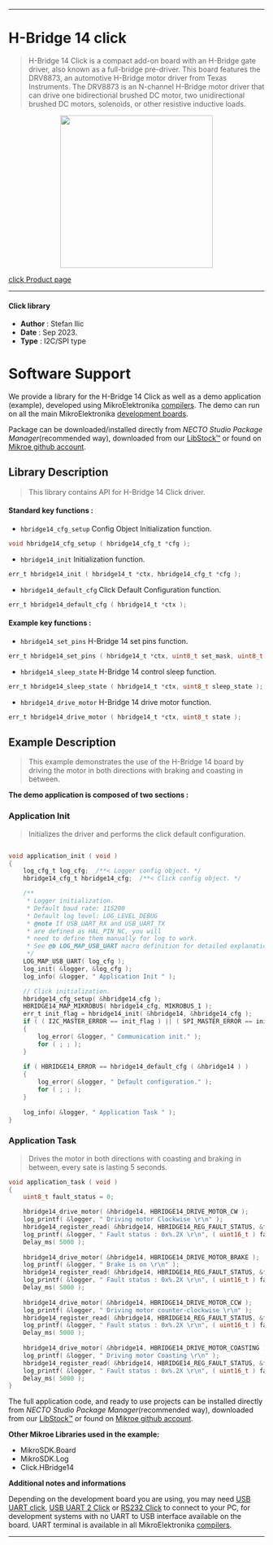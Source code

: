
---
# H-Bridge 14 click

> H-Bridge 14 Click is a compact add-on board with an H-Bridge gate driver, also known as a full-bridge pre-driver. This board features the DRV8873, an automotive H-Bridge motor driver from Texas Instruments. The DRV8873 is an N-channel H-Bridge motor driver that can drive one bidirectional brushed DC motor, two unidirectional brushed DC motors, solenoids, or other resistive inductive loads.

<p align="center">
  <img src="https://download.mikroe.com/images/click_for_ide/hbridge14_click.png" height=300px>
</p>

[click Product page](https://www.mikroe.com/h-bridge-14-click)

---


#### Click library

- **Author**        : Stefan Ilic
- **Date**          : Sep 2023.
- **Type**          : I2C/SPI type


# Software Support

We provide a library for the H-Bridge 14 Click
as well as a demo application (example), developed using MikroElektronika
[compilers](https://www.mikroe.com/necto-studio).
The demo can run on all the main MikroElektronika [development boards](https://www.mikroe.com/development-boards).

Package can be downloaded/installed directly from *NECTO Studio Package Manager*(recommended way), downloaded from our [LibStock&trade;](https://libstock.mikroe.com) or found on [Mikroe github account](https://github.com/MikroElektronika/mikrosdk_click_v2/tree/master/clicks).

## Library Description

> This library contains API for H-Bridge 14 Click driver.

#### Standard key functions :

- `hbridge14_cfg_setup` Config Object Initialization function.
```c
void hbridge14_cfg_setup ( hbridge14_cfg_t *cfg );
```

- `hbridge14_init` Initialization function.
```c
err_t hbridge14_init ( hbridge14_t *ctx, hbridge14_cfg_t *cfg );
```

- `hbridge14_default_cfg` Click Default Configuration function.
```c
err_t hbridge14_default_cfg ( hbridge14_t *ctx );
```

#### Example key functions :

- `hbridge14_set_pins` H-Bridge 14 set pins function.
```c
err_t hbridge14_set_pins ( hbridge14_t *ctx, uint8_t set_mask, uint8_t clr_mask );
```

- `hbridge14_sleep_state` H-Bridge 14 control sleep function.
```c
err_t hbridge14_sleep_state ( hbridge14_t *ctx, uint8_t sleep_state );
```

- `hbridge14_drive_motor` H-Bridge 14 drive motor function.
```c
err_t hbridge14_drive_motor ( hbridge14_t *ctx, uint8_t state );
```

## Example Description

> This example demonstrates the use of the H-Bridge 14 board by driving the 
  motor in both directions with braking and coasting in between.

**The demo application is composed of two sections :**

### Application Init

> Initializes the driver and performs the click default configuration.

```c

void application_init ( void )
{
    log_cfg_t log_cfg;  /**< Logger config object. */
    hbridge14_cfg_t hbridge14_cfg;  /**< Click config object. */

    /** 
     * Logger initialization.
     * Default baud rate: 115200
     * Default log level: LOG_LEVEL_DEBUG
     * @note If USB_UART_RX and USB_UART_TX 
     * are defined as HAL_PIN_NC, you will 
     * need to define them manually for log to work. 
     * See @b LOG_MAP_USB_UART macro definition for detailed explanation.
     */
    LOG_MAP_USB_UART( log_cfg );
    log_init( &logger, &log_cfg );
    log_info( &logger, " Application Init " );

    // Click initialization.
    hbridge14_cfg_setup( &hbridge14_cfg );
    HBRIDGE14_MAP_MIKROBUS( hbridge14_cfg, MIKROBUS_1 );
    err_t init_flag = hbridge14_init( &hbridge14, &hbridge14_cfg );
    if ( ( I2C_MASTER_ERROR == init_flag ) || ( SPI_MASTER_ERROR == init_flag ) )
    {
        log_error( &logger, " Communication init." );
        for ( ; ; );
    }
    
    if ( HBRIDGE14_ERROR == hbridge14_default_cfg ( &hbridge14 ) )
    {
        log_error( &logger, " Default configuration." );
        for ( ; ; );
    }
    
    log_info( &logger, " Application Task " );
}

```

### Application Task

> Drives the motor in both directions with coasting and braking in between, every sate is lasting 5 seconds.

```c
void application_task ( void )
{
    uint8_t fault_status = 0;

    hbridge14_drive_motor( &hbridge14, HBRIDGE14_DRIVE_MOTOR_CW );
    log_printf( &logger, " Driving motor Clockwise \r\n" );
    hbridge14_register_read( &hbridge14, HBRIDGE14_REG_FAULT_STATUS, &fault_status );
    log_printf( &logger, " Fault status : 0x%.2X \r\n", ( uint16_t ) fault_status );
    Delay_ms( 5000 );
    
    hbridge14_drive_motor( &hbridge14, HBRIDGE14_DRIVE_MOTOR_BRAKE );
    log_printf( &logger, " Brake is on \r\n" );
    hbridge14_register_read( &hbridge14, HBRIDGE14_REG_FAULT_STATUS, &fault_status );
    log_printf( &logger, " Fault status : 0x%.2X \r\n", ( uint16_t ) fault_status );
    Delay_ms( 5000 );
    
    hbridge14_drive_motor( &hbridge14, HBRIDGE14_DRIVE_MOTOR_CCW );
    log_printf( &logger, " Driving motor counter-clockwise \r\n" );
    hbridge14_register_read( &hbridge14, HBRIDGE14_REG_FAULT_STATUS, &fault_status );
    log_printf( &logger, " Fault status : 0x%.2X \r\n", ( uint16_t ) fault_status );
    Delay_ms( 5000 );
    
    hbridge14_drive_motor( &hbridge14, HBRIDGE14_DRIVE_MOTOR_COASTING );
    log_printf( &logger, " Driving motor Coasting \r\n" );
    hbridge14_register_read( &hbridge14, HBRIDGE14_REG_FAULT_STATUS, &fault_status );
    log_printf( &logger, " Fault status : 0x%.2X \r\n", ( uint16_t ) fault_status );
    Delay_ms( 5000 );
}
```


The full application code, and ready to use projects can be installed directly from *NECTO Studio Package Manager*(recommended way), downloaded from our [LibStock&trade;](https://libstock.mikroe.com) or found on [Mikroe github account](https://github.com/MikroElektronika/mikrosdk_click_v2/tree/master/clicks).

**Other Mikroe Libraries used in the example:**

- MikroSDK.Board
- MikroSDK.Log
- Click.HBridge14

**Additional notes and informations**

Depending on the development board you are using, you may need
[USB UART click](https://www.mikroe.com/usb-uart-click),
[USB UART 2 Click](https://www.mikroe.com/usb-uart-2-click) or
[RS232 Click](https://www.mikroe.com/rs232-click) to connect to your PC, for
development systems with no UART to USB interface available on the board. UART
terminal is available in all MikroElektronika
[compilers](https://shop.mikroe.com/compilers).

---
